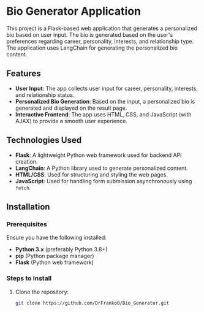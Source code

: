 # Bio Generator Application

This project is a Flask-based web application that generates a personalized bio based on user input. The bio is generated based on the user's preferences regarding career, personality, interests, and relationship type. The application uses LangChain for generating the personalized bio content.

## Features

- **User Input**: The app collects user input for career, personality, interests, and relationship status.
- **Personalized Bio Generation**: Based on the input, a personalized bio is generated and displayed on the result page.
- **Interactive Frontend**: The app uses HTML, CSS, and JavaScript (with AJAX) to provide a smooth user experience.

## Technologies Used

- **Flask**: A lightweight Python web framework used for backend API creation.
- **LangChain**: A Python library used to generate personalized content.
- **HTML/CSS**: Used for structuring and styling the web pages.
- **JavaScript**: Used for handling form submission asynchronously using `fetch`.

## Installation

### Prerequisites

Ensure you have the following installed:

- **Python 3.x** (preferably Python 3.8+)
- **pip** (Python package manager)
- **Flask** (Python web framework)

### Steps to Install

1. Clone the repository:
   ```bash
   git clone https://github.com/DrFranko0/Bio_Generator.git
